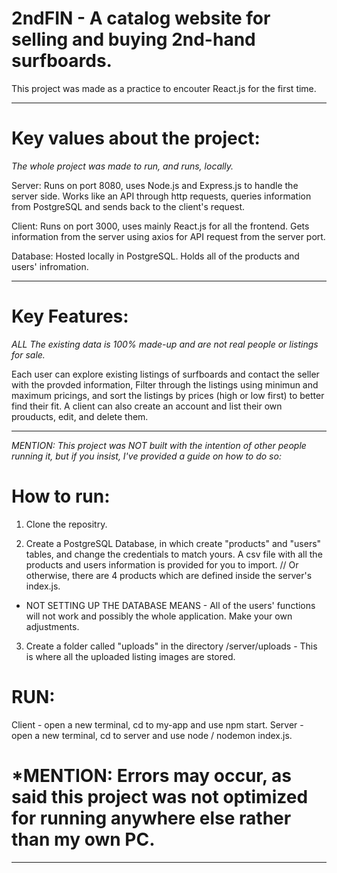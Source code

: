 # 2ndFIN - A catalog website for selling and buying 2nd-hand surfboards.

This project was made as a practice to encouter React.js for the first time.

------------------------------------------

# Key values about the project:
*The whole project was made to run, and runs, locally.*

Server: Runs on port 8080, uses Node.js and Express.js to handle the server side.
Works like an API through http requests, queries information from PostgreSQL and sends back to the client's request.

Client: Runs on port 3000, uses mainly React.js for all the frontend.
Gets information from the server using axios for API request from the server port. 

Database: Hosted locally in PostgreSQL. Holds all of the products and users' infromation.

------------------------------------------

# Key Features:
*ALL The existing data is 100% made-up and are not real people or listings for sale.*

Each user can explore existing listings of surfboards and contact the seller with the provded information,
Filter through the listings using minimun and maximum pricings, and sort the listings by prices (high or low first) to better find their fit.
A client can also create an account and list their own prouducts, edit, and delete them.

------------------------------------------

*MENTION: This project was NOT built with the intention of other people running it, but if you insist, I've provided a guide on how to do so:*
# How to run:

1. Clone the repositry.

2. Create a PostgreSQL Database, in which create "products" and "users" tables, and change the credentials to match yours. 
A csv file with all the products and users information is provided for you to import. 
// Or otherwise, there are 4 products which are defined inside the server's index.js. 
- NOT SETTING UP THE DATABASE MEANS - All of the users' functions will not work and possibly the whole application. Make your own adjustments.

3. Create a folder called "uploads" in the directory /server/uploads - This is where all the uploaded listing images are stored.

# RUN:
Client - open a new terminal, cd to my-app and use npm start.
Server - open a new terminal, cd to server and use node / nodemon index.js.

# *MENTION: Errors may occur, as said this project was not optimized for running anywhere else rather than my own PC.

------------------------------------------
